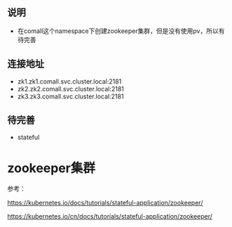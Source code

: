 ## 说明
- 在comall这个namespace下创建zookeeper集群，但是没有使用pv，所以有待完善

## 连接地址

- zk1.zk1.comall.svc.cluster.local:2181
- zk2.zk2.comall.svc.cluster.local:2181
- zk3.zk3.comall.svc.cluster.local:2181

## 待完善

- stateful

# zookeeper集群

参考：

https://kubernetes.io/docs/tutorials/stateful-application/zookeeper/

https://kubernetes.io/cn/docs/tutorials/stateful-application/zookeeper/

